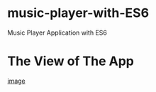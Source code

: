 # music-player-with-ES6

Music Player Application with ES6

# The View of The App

[image](/img/App_View.png)
